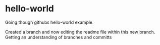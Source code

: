 # hello-world
Going though githubs hello-world example.

Created a branch and now editing the readme file within this new branch.
Getting an understanding of branches and committs
